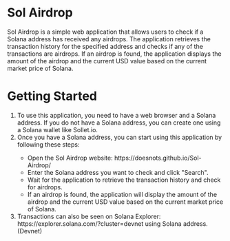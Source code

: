<h1>Sol Airdrop</h1>
Sol Airdrop is a simple web application that allows users to check if a Solana address has received any airdrops. The application retrieves the transaction history for the specified address and checks if any of the transactions are airdrops. If an airdrop is found, the application displays the amount of the airdrop and the current USD value based on the current market price of Solana.

<h1>Getting Started</h1>
<ol>
<li>To use this application, you need to have a web browser and a Solana address. If you do not have a Solana address, you can create one using a Solana wallet like Sollet.io.</li>

<li>Once you have a Solana address, you can start using this application by following these steps:</li>

<ul>  
  <li>Open the Sol Airdrop website: https://doesnots.github.io/Sol-Airdrop/</li>

  <li>Enter the Solana address you want to check and click "Search".</li>

  <li>Wait for the application to retrieve the transaction history and check for airdrops.</li>

<li>If an airdrop is found, the application will display the amount of the airdrop and the current USD value based on the current market price of Solana.</li>
</ul>  
<li>Transactions can also be seen on Solana Explorer: https://explorer.solana.com/?cluster=devnet using Solana address. (Devnet)</li>  
</ol>  
